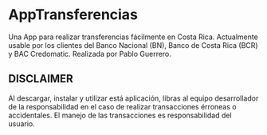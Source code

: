 # AppTransferencias

Una App para realizar transferencias fácilmente en Costa Rica. Actualmente usable por los clientes del Banco Nacional (BN), Banco de Costa Rica (BCR) y BAC Credomatic. Realizada por Pablo Guerrero.

## DISCLAIMER

Al descargar, instalar y utilizar está aplicación, libras al equipo desarrollador de la responsabilidad en el caso de realizar transacciones érroneas o accidentales. El manejo de las transacciones es responsabilidad del usuario. 
